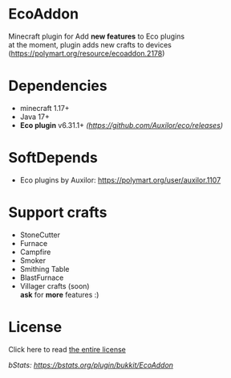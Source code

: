 # EcoAddon

Minecraft plugin for Add **new features** to Eco plugins
<br>at the moment, plugin adds new crafts to devices
(https://polymart.org/resource/ecoaddon.2178)

# Dependencies

- minecraft 1.17+
- Java 17+
- **Eco plugin** v6.31.1+ _(https://github.com/Auxilor/eco/releases)_

# SoftDepends

- Eco plugins by Auxilor: https://polymart.org/user/auxilor.1107

# Support crafts

- StoneCutter
- Furnace
- Campfire
- Smoker
- Smithing Table
- BlastFurnace
- Villager crafts (soon)
  <br> **ask** for **more** features :)

# License

Click here to read [the entire license](https://github.com/mani1232/EcoAddon/blob/master/LICENSE)

_bStats: https://bstats.org/plugin/bukkit/EcoAddon_
